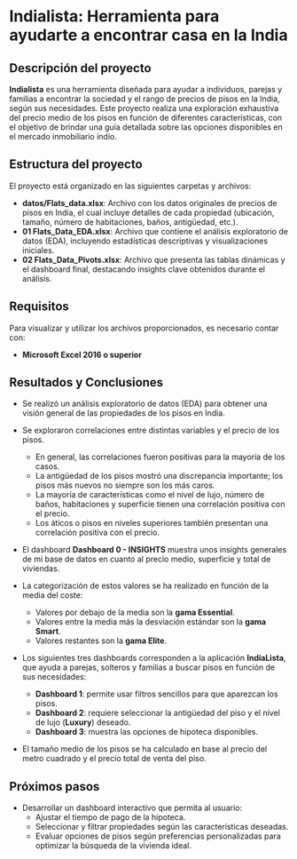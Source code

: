 # Indialista: Herramienta para ayudarte a encontrar casa en la India

## Descripción del proyecto

**Indialista** es una herramienta diseñada para ayudar a individuos, parejas y familias a encontrar la sociedad y el rango de precios de pisos en la India, según sus necesidades. Este proyecto realiza una exploración exhaustiva del precio medio de los pisos en función de diferentes características, con el objetivo de brindar una guía detallada sobre las opciones disponibles en el mercado inmobiliario indio.

## Estructura del proyecto

El proyecto está organizado en las siguientes carpetas y archivos:

- **datos/Flats_data.xlsx**: Archivo con los datos originales de precios de pisos en India, el cual incluye detalles de cada propiedad (ubicación, tamaño, número de habitaciones, baños, antigüedad, etc.).
- **01 Flats_Data_EDA.xlsx**: Archivo que contiene el análisis exploratorio de datos (EDA), incluyendo estadísticas descriptivas y visualizaciones iniciales.
- **02 Flats_Data_Pivots.xlsx**: Archivo que presenta las tablas dinámicas y el dashboard final, destacando insights clave obtenidos durante el análisis.

## Requisitos

Para visualizar y utilizar los archivos proporcionados, es necesario contar con:
- **Microsoft Excel 2016 o superior**

## Resultados y Conclusiones

- Se realizó un análisis exploratorio de datos (EDA) para obtener una visión general de las propiedades de los pisos en India.
- Se exploraron correlaciones entre distintas variables y el precio de los pisos.
    - En general, las correlaciones fueron positivas para la mayoría de los casos.
    - La antigüedad de los pisos mostró una discrepancia importante; los pisos más nuevos no siempre son los más caros.
    - La mayoría de características como el nivel de lujo, número de baños, habitaciones y superficie tienen una correlación positiva con el precio.
    - Los áticos o pisos en niveles superiores también presentan una correlación positiva con el precio.
	
- El dashboard **Dashboard 0 - INSIGHTS** muestra unos insights generales de mi base de datos en cuanto al precio medio, superficie y total de viviendas.
- La categorización de estos valores se ha realizado en función de la media del coste:
  - Valores por debajo de la media son la **gama Essential**.
  - Valores entre la media más la desviación estándar son la **gama Smart**.
  - Valores restantes son la **gama Elite**.
- Los siguientes tres dashboards corresponden a la aplicación **IndiaLista**, que ayuda a parejas, solteros y familias a buscar pisos en función de sus necesidades:
  - **Dashboard 1**: permite usar filtros sencillos para que aparezcan los pisos.
  - **Dashboard 2**: requiere seleccionar la antigüedad del piso y el nivel de lujo (**Luxury**) deseado.
  - **Dashboard 3**: muestra las opciones de hipoteca disponibles.
- El tamaño medio de los pisos se ha calculado en base al precio del metro cuadrado y el precio total de venta del piso.


## Próximos pasos

- Desarrollar un dashboard interactivo que permita al usuario:
    - Ajustar el tiempo de pago de la hipoteca.
    - Seleccionar y filtrar propiedades según las características deseadas.
    - Evaluar opciones de pisos según preferencias personalizadas para optimizar la búsqueda de la vivienda ideal.
